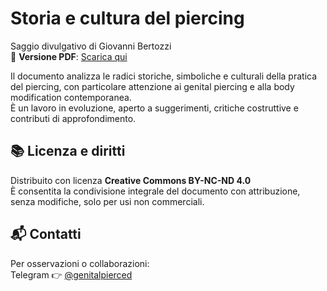 # Storia e cultura del piercing

Saggio divulgativo di Giovanni Bertozzi  
📄 **Versione PDF**: [Scarica qui](./Storia_e_cultura_del_piercing_v1.pdf)

Il documento analizza le radici storiche, simboliche e culturali della pratica del piercing, con particolare attenzione ai genital piercing e alla body modification contemporanea.  
È un lavoro in evoluzione, aperto a suggerimenti, critiche costruttive e contributi di approfondimento.

## 📚 Licenza e diritti
Distribuito con licenza **Creative Commons BY-NC-ND 4.0**  
È consentita la condivisione integrale del documento con attribuzione, senza modifiche, solo per usi non commerciali.

## 📬 Contatti
Per osservazioni o collaborazioni:  
Telegram 👉 [@genitalpierced](https://t.me/genitalpierced)
